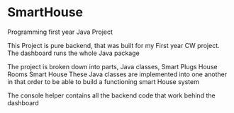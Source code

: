 # SmartHouse
Programming first year Java Project

This Project is pure backend, that was built for my First year CW project.
The dashboard runs the whole Java package

The project is broken down into parts, Java classes,
Smart Plugs
House Rooms
Smart House
These Java classes are implemented into one another in that order to be able to build a functioning smart House system

The console helper contains all the backend code that work behind the dashboard
